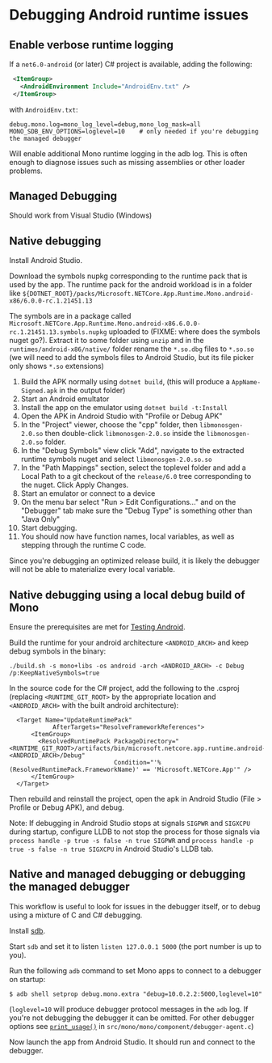 # Debugging Android runtime issues

## Enable verbose runtime logging

If a `net6.0-android` (or later) C# project is available, adding the following:

```xml
 <ItemGroup>
   <AndroidEnvironment Include="AndroidEnv.txt" />
 </ItemGroup>
```

with `AndroidEnv.txt`:

```
debug.mono.log=mono_log_level=debug,mono_log_mask=all
MONO_SDB_ENV_OPTIONS=loglevel=10    # only needed if you're debugging the managed debugger
```

Will enable additional Mono runtime logging in the adb log.  This is often
enough to diagnose issues such as missing assemblies or other loader problems.

## Managed Debugging

Should work from Visual Studio (Windows)

## Native debugging

Install Android Studio.

Download the symbols nupkg corresponding to the runtime pack that is used by
the app.  The runtime pack for the android workload is in a folder like
`${DOTNET_ROOT}/packs/Microsoft.NETCore.App.Runtime.Mono.android-x86/6.0.0-rc.1.21451.13`

The symbols are in a package called
`Microsoft.NETCore.App.Runtime.Mono.android-x86.6.0.0-rc.1.21451.13.symbols.nupkg`
uploaded to (FIXME: where does the symbols nuget go?).  Extract it to some folder using `unzip` and in the
`runtimes/android-x86/native/` folder rename the `*.so.dbg` files to `*.so.so`
(we will need to add the symbols files to Android Studio, but its file picker
only shows `*.so` extensions)


1. Build the APK normally using `dotnet build`, (this will produce a `AppName-Signed.apk` in the output folder)
2. Start an Android emultator
3. Install the app on the emulator using `dotnet build -t:Install`
2. Open the APK in Android Studio with "Profile or Debug APK"
3. In the "Project" viewer, choose the "cpp" folder, then `libmonosgen-2.0.so` then double-click `libmonosgen-2.0.so` inside the `libmonosgen-2.0.so` folder.
4. In the "Debug Symbols" view click "Add", navigate to the extracted runtime symbols nuget and select `libmonosgen-2.0.so.so`
5. In the "Path Mappings" section, select the toplevel folder and add a Local
   Path to a git checkout of the `release/6.0` tree corresponding to the nuget.  Click Apply Changes.
6. Start an emulator or connect to a device
7. On the menu bar select  "Run > Edit Configurations..." and on the "Debugger" tab make sure the "Debug Type" is something other than "Java Only"
8. Start debugging.
9. You should now have function names, local variables, as well as stepping through the runtime C code.

Since you're debugging an optimized release build, it is likely the debugger will not be able to materialize every local variable.

## Native debugging using a local debug build of Mono

Ensure the prerequisites are met for [Testing Android](../../testing/libraries/testing-android.md#prerequisites).

Build the runtime for your android architecture `<ANDROID_ARCH>` and keep debug symbols in the binary:

`./build.sh -s mono+libs -os android -arch <ANDROID_ARCH> -c Debug /p:KeepNativeSymbols=true`

In the source code for the C# project, add the following to the .csproj (replacing `<RUNTIME_GIT_ROOT>` by the appropriate location and `<ANDROID_ARCH>` with the built android architecture):

```
  <Target Name="UpdateRuntimePack"
            AfterTargets="ResolveFrameworkReferences">
      <ItemGroup>
        <ResolvedRuntimePack PackageDirectory="<RUNTIME_GIT_ROOT>/artifacts/bin/microsoft.netcore.app.runtime.android-<ANDROID_ARCH>/Debug"
                             Condition="'%(ResolvedRuntimePack.FrameworkName)' == 'Microsoft.NETCore.App'" />
      </ItemGroup>
  </Target>
```

Then rebuild and reinstall the project, open the apk in Android Studio (File > Profile or Debug APK), and debug.

Note: If debugging in Android Studio stops at signals `SIGPWR` and `SIGXCPU` during startup, configure LLDB to not stop the process for those signals via `process handle -p true -s false -n true SIGPWR` and `process handle -p true -s false -n true SIGXCPU` in Android Studio's LLDB tab.

## Native and managed debugging or debugging the managed debugger

This workflow is useful to look for issues in the debugger itself, or to debug using a mixture of C and C# debugging.

Install [sdb](https://github.com/mono/sdb).

Start `sdb` and set it to listen  `listen 127.0.0.1 5000` (the port number is up to you).

Run the following `adb` command to set Mono apps to connect to a debugger on startup:

```
$ adb shell setprop debug.mono.extra "debug=10.0.2.2:5000,loglevel=10"
```

(`loglevel=10` will produce debugger protocol messages in the `adb` log.  If
you're not debugging the debugger it can be omitted.  For other debugger
options see [`print_usage()`](https://github.com/dotnet/runtime/blob/main/src/mono/mono/component/debugger-agent.c#L573) in `src/mono/mono/component/debugger-agent.c`)

Now launch the app from Android Studio. It should run and connect to the debugger.

